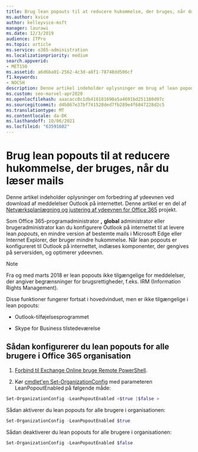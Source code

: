 ```yaml
---
title: Brug lean popouts til at reducere hukommelse, der bruges, når du læser mails
ms.author: kvice
author: kelleyvice-msft
manager: laurawi
ms.date: 12/3/2019
audience: ITPro
ms.topic: article
ms.service: o365-administration
ms.localizationpriority: medium
search.appverid:
- MET150
ms.assetid: a6d6ba01-2562-4c3d-a8f1-78748dd506cf
f1.keywords:
- NOCSH
description: Denne artikel indeholder oplysninger om brug af lean popouts til at forbedre ydeevnen for overførsel af meddelelser Outlook på internettet.
ms.custom: seo-marvel-apr2020
ms.openlocfilehash: aaacacc0c1db418181690a5a4691bd251180d97c
ms.sourcegitcommit: d4b867e37bf741528ded7fb289e4f6847228d2c5
ms.translationtype: MT
ms.contentlocale: da-DK
ms.lasthandoff: 10/06/2021
ms.locfileid: "63591602"
---
```

# <a name="use-lean-popouts-to-reduce-memory-used-when-reading-mail-messages"></a>Brug lean popouts til at reducere hukommelse, der bruges, når du læser mails

Denne artikel indeholder oplysninger om forbedring af ydeevnen ved download af meddelelser Outlook på internettet. Denne artikel er en del af [Netværksplanlægning og justering af ydeevnen for Office 365](./network-planning-and-performance.md) projekt.
  
Som Office 365-programadministrator **,** **global** administrator eller brugeradministrator kan du konfigurere Outlook på internettet til at levere lean _popouts_, en mindre version af bestemte mails i Microsoft Edge eller Internet Explorer, der bruger mindre hukommelse. Når lean popouts er konfigureret til Outlook på internettet, indlæses komponenter, der gengives på serversiden, og optimerer ydeevnen.
  
> [!NOTE]
> Fra og med marts 2018 er lean popouts ikke tilgængelige for meddelelser, der angiver begrænsninger for brugsrettigheder, f.eks. IRM (Information Rights Management).
  
Disse funktioner fungerer fortsat i hovedvinduet, men er ikke tilgængelige i lean popouts:
  
- Outlook-tilføjelsesprogrammet
  
- Skype for Business tilstedeværelse
  
## <a name="to-configure-lean-popouts-for-all-users-within-your-office-365-organization"></a>Sådan konfigurerer du lean popouts for alle brugere i Office 365 organisation
  
1. [Forbind til Exchange Online bruge Remote PowerShell](/powershell/exchange/connect-to-exchange-online-powershell).
  
2. Kør [cmdlet'en Set-OrganizationConfig](/powershell/module/exchange/set-organizationconfig) med parameteren LeanPopoutEnabled på følgende måde:

  ```powershell
  Set-OrganizationConfig -LeanPopoutEnabled <$true |$false >
  ```

  Sådan aktiverer du lean popouts for alle brugere i organisationen:
  
  ```powershell
  Set-OrganizationConfig -LeanPopoutEnabled $true
  ```

  Sådan deaktiverer du lean popouts for alle brugere i organisationen:

  ```powershell
  Set-OrganizationConfig -LeanPopoutEnabled $false
  ```

